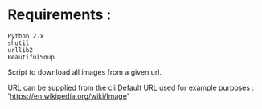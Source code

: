 # Requirements :
	Python 2.x
	shutil
	urllib2
	BeautifulSoup

Script to download all images from a given url.

URL can be supplied from the cli 
Default URL used for example purposes : 
'https://en.wikipedia.org/wiki/Image'
